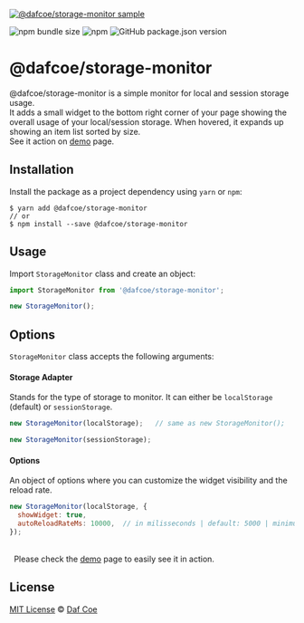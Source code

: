 [![@dafcoe/storage-monitor sample](https://github.com/dafcoe/storage-monitor/blob/main/demo/src/sample.gif?raw=true)](https://dafcoe.github.io/storage-monitor)

![npm bundle size](https://img.shields.io/bundlephobia/minzip/@dafcoe/storage-monitor?style=flat-square)
![npm](https://img.shields.io/npm/dt/@dafcoe/storage-monitor?style=flat-square)
![GitHub package.json version](https://img.shields.io/github/package-json/v/dafcoe/storage-monitor?style=flat-square)

# @dafcoe/storage-monitor
@dafcoe/storage-monitor is a simple monitor for local and session storage usage.
<br>
It adds a small widget to the bottom right corner of your page showing the overall usage of your local/session storage. When hovered, it expands up showing an item list sorted by size.
<br>
See it action on [demo](https://dafcoe.github.io/storage-monitor) page.


## Installation
Install the package as a project dependency using `yarn` or `npm`:
```
$ yarn add @dafcoe/storage-monitor
// or
$ npm install --save @dafcoe/storage-monitor
```

## Usage
Import `StorageMonitor` class and create an object:
```js
import StorageMonitor from '@dafcoe/storage-monitor';

new StorageMonitor();
```

## Options
`StorageMonitor` class accepts the following arguments:
#### Storage Adapter
Stands for the type of storage to monitor. It can either be `localStorage` (default) or `sessionStorage`.
```js
new StorageMonitor(localStorage);   // same as new StorageMonitor();
```
```js
new StorageMonitor(sessionStorage);
```
#### Options
An object of options where you can customize the widget visibility and the reload rate.
```js
new StorageMonitor(localStorage, {
  showWidget: true,
  autoReloadRateMs: 10000,  // in milisseconds | default: 5000 | minimum: 5000
});
```

<br>&nbsp;
Please check the [demo](https://dafcoe.github.io/storage-monitor) page to easily see it in action.

## License
[MIT License](https://opensource.org/licenses/MIT) © [Daf Coe](mailto:dafcoe@gmail.com)
